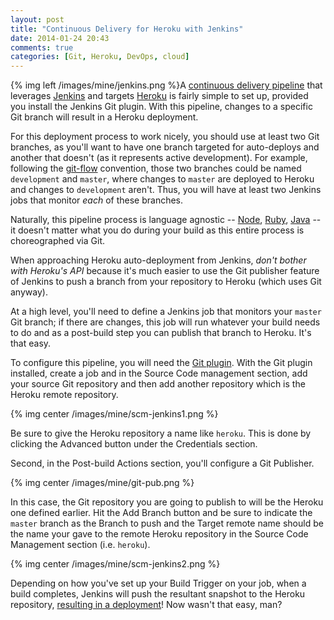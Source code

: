 ```yaml
---
layout: post
title: "Continuous Delivery for Heroku with Jenkins"
date: 2014-01-24 20:43
comments: true
categories: [Git, Heroku, DevOps, cloud]
---
```


{% img left /images/mine/jenkins.png %}A [continuous delivery pipeline](http://thediscoblog.com/blog/categories/devops/) that leverages [Jenkins](http://jenkins-ci.org/) and targets [Heroku](http://heroku.com/) is fairly simple to set up, provided you install the Jenkins Git plugin. With this pipeline, changes to a specific Git branch will result in a Heroku deployment. 

For this deployment process to work nicely, you should use at least two Git branches, as you'll want to have one branch targeted for auto-deploys and another that doesn't (as it represents active development).  For example, following the [git-flow](http://nvie.com/posts/a-successful-git-branching-model/) convention, those two branches could be named `development` and `master`, where changes to `master` are deployed to Heroku and changes to `development` aren't. Thus, you will have at least two Jenkins jobs that monitor _each_ of these branches. 

<!-- more -->

Naturally, this pipeline process is language agnostic -- [Node](http://thediscoblog.com/blog/categories/node/), [Ruby](http://thediscoblog.com/blog/categories/ruby/), [Java](http://thediscoblog.com/blog/categories/java/) -- it doesn't matter what you do during your build as this entire process is choreographed via Git. 

When approaching Heroku auto-deployment from Jenkins, _don't bother with Heroku's API_ because it's much easier to use the Git publisher feature of Jenkins to push a branch from your repository to Heroku (which uses Git anyway). 

At a high level, you'll need to define a Jenkins job that monitors your `master` Git branch; if there are changes, this job will run whatever your build needs to do and as a post-build step you can publish that branch to Heroku. It's that easy. 

To configure this pipeline, you will need the [Git plugin](https://wiki.jenkins-ci.org/display/JENKINS/Git+Plugin). With the Git plugin installed, create a job and in the Source Code management section, add your source Git repository and then add another repository which is the Heroku remote repository. 

{% img center /images/mine/scm-jenkins1.png %}

Be sure to give the Heroku repository a name like `heroku`. This is done by clicking the Advanced button under the Credentials section.

Second, in the Post-build Actions section, you'll configure a Git Publisher. 

{% img center /images/mine/git-pub.png %}

In this case, the Git repository you are going to publish to will be the Heroku one defined earlier.  Hit the Add Branch button and be sure to indicate the `master` branch as the Branch to push and the Target remote name should be the name your gave to the remote Heroku repository in the Source Code Management section (i.e. `heroku`). 

{% img center /images/mine/scm-jenkins2.png %}

Depending on how you've set up your Build Trigger on your job, when a build completes, Jenkins will push the resultant snapshot to the Heroku repository, [resulting in a deployment](http://stackoverflow.com/questions/16840196/tutorial-on-pushing-to-heroku-via-jenkins/20828183#20828183)! Now wasn't that easy, man?

